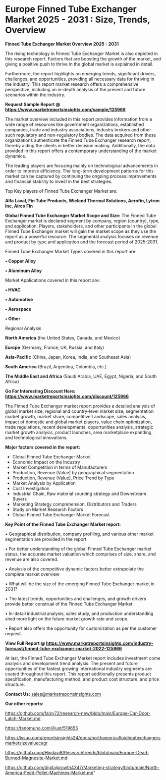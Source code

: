 # Europe Finned Tube Exchanger Market 2025 - 2031 : Size, Trends, Overview

<Strong> Finned Tube Exchanger Market Overview 2025 - 2031</strong>

The rising technology in Finned Tube Exchanger Market is also depicted in this research report. Factors that are boosting the growth of the market, and giving a positive push to thrive in the global market is explained in detail.

Furthermore, the report highlights on emerging trends, significant drivers, challenges, and opportunities, providing all necessary data for thriving in the industry. This report market research offers a comprehensive perspective, including an in-depth analysis of the present and future scenarios within the industry.

<strong>Request Sample Report @ <a href=https://www.marketreportsinsights.com/sample/125966>https://www.marketreportsinsights.com/sample/125966</a></strong>

The market overview included in this report provides information from a wide range of resources like government organizations, established companies, trade and industry associations, industry brokers and other such regulatory and non-regulatory bodies. The data acquired from these organizations authenticate the Finned Tube Exchanger research report, thereby aiding the clients in better decision making. Additionally, the data provided in this report offers a contemporary understanding of the market dynamics.

The leading players are focusing mainly on technological advancements in order to improve efficiency. The long-term development patterns for this market can be captured by continuing the ongoing process improvements and financial stability to invest in the best strategies.

Top Key players of Finned Tube Exchanger Market are:

<strong>Alfa Laval, Fin Tube Products, Wieland Thermal Solutions, Aerofin, Lytron Inc, Airco Fin</strong>

<strong><b>Global Finned Tube Exchanger Market Scope and Size:</b></strong>
The Finned Tube Exchanger market is declared segment by company, region (country), type, and application. Players, stakeholders, and other participants in the global Finned Tube Exchanger market will gain the market scope as they use the report as a powerful resource. The segmental analysis focuses on revenue and product by type and application and the forecast period of 2025-2031.

Finned Tube Exchanger Market Types covered in this report are:

<strong>• Copper Alloy

• Aluminum Alloy</strong>

Market Applications covered in this report are:

<strong>• HVAC

• Automotive

• Aerospace

• Other</strong> 

Regional Analysis

<strong>North America</strong> (the United States, Canada, and Mexico)

<strong>Europe</strong> (Germany, France, UK, Russia, and Italy)

<strong>Asia-Pacific</strong> (China, Japan, Korea, India, and Southeast Asia)

<strong>South America</strong> (Brazil, Argentina, Colombia, etc.)

<strong>The Middle East and Africa</strong> (Saudi Arabia, UAE, Egypt, Nigeria, and South Africa)

<strong>Go For Interesting Discount Here: <a href=https://www.marketreportsinsights.com/discount/125966>https://www.marketreportsinsights.com/discount/125966</a></strong>

The Finned Tube Exchanger market report provides a detailed analysis of global market size, regional and country-level market size, segmentation market growth, market share, competitive Landscape, sales analysis, impact of domestic and global market players, value chain optimization, trade regulations, recent developments, opportunities analysis, strategic market growth analysis, product launches, area marketplace expanding, and technological innovations.

<strong><b>Major factors covered in the report:</b></strong>
<ul>
  <li>Global Finned Tube Exchanger Market </li>
  <li>Economic Impact on the Industry</li>
  <li>Market Competition in terms of Manufacturers</li>
  <li>Production, Revenue (Value) by geographical segmentation</li>
  <li>Production, Revenue (Value), Price Trend by Type</li>
  <li>Market Analysis by Application</li>
  <li>Cost Investigation</li>
  <li>Industrial Chain, Raw material sourcing strategy and Downstream Buyers</li>
  <li>Marketing Strategy comprehension, Distributors and Traders</li>
  <li>Study on Market Research Factors</li>
  <li>Global Finned Tube Exchanger Market Forecast</li>
</ul>

<strong><b>Key Point of the Finned Tube Exchanger Market report:</b></strong>

• Geographical distribution, company profiling, and various other market segmentation are provided in the report.

• For better understanding of the global Finned Tube Exchanger market status, the accurate market valuation which comprises of size, share, and revenue are also covered.

• Analysis of the competitive dynamic factors better extrapolate the complete market overview

• What will be the size of the emerging Finned Tube Exchanger market in 2031?

• The latest trends, opportunities and challenges, and growth drivers provide better construal of the Finned Tube Exchanger Market.

• In-detail industrial analysis, sales study, and production understanding shed more light on the future market growth rate and scope.

• Report also offers the opportunity for customization as per the customer request.

<strong><b>View Full Report @ <a href=https://www.marketreportsinsights.com/industry-forecast/finned-tube-exchanger-market-2022-125966>https://www.marketreportsinsights.com/industry-forecast/finned-tube-exchanger-market-2022-125966</a></b></strong>


At last, the Finned Tube Exchanger Market report includes investment come analysis and development trend analysis. The present and future opportunities of the fastest growing international industry segments are coated throughout this report. This report additionally presents product specification, manufacturing method, and product cost structure, and price structure.

<strong>Contact Us:</strong>
sales@marketreportsinsights.com

<strong>Our other reports:</strong>

<a href=https://github.com/faizy72/research-new/blob/main/Europe-Car-Door-Latch-Market.md>https://github.com/faizy72/research-new/blob/main/Europe-Car-Door-Latch-Market.md</a>

<a href=https://tanomuno.com/illust/519655>https://tanomuno.com/illust/519655</a>

<a href=https://issuu.com/reportsinsights24/docs/northamericafluidheatexchangersmarketsizevaluecagr>https://issuu.com/reportsinsights24/docs/northamericafluidheatexchangersmarketsizevaluecagr</a>

<a href=https://github.com/Hindavi8/Researchtrends/blob/main/Europe-Dead-Burned-Magnesite-Market.md>https://github.com/Hindavi8/Researchtrends/blob/main/Europe-Dead-Burned-Magnesite-Market.md</a>

<a href=https://github.com/digitalgrowth4347/Marketing-strategy/blob/main/North-America-Feed-Pellet-Machines-Market.md>https://github.com/digitalgrowth4347/Marketing-strategy/blob/main/North-America-Feed-Pellet-Machines-Market.md</a>"
